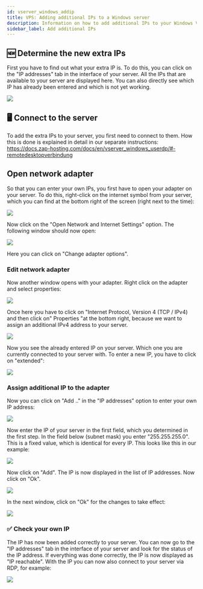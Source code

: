 ```yaml
---
id: vserver_windows_addip
title: VPS: Adding additional IPs to a Windows server
description: Information on how to add additional IPs to your Windows VPS from ZAP-Hosting - ZAP-Hosting.com documentation
sidebar_label: Add additional IPs
---
```


## 🆕 Determine the new extra IPs
First you have to find out what your extra IP is. To do this, you can click on the "IP addresses" tab in the interface of your server. All the IPs that are available to your server are displayed here. You can also directly see which IP has already been entered and which is not yet working.

![](https://screensaver01.zap-hosting.com/index.php/s/DJPwCGwfDmAqRex/preview)

## 🖥 Connect to the server
To add the extra IPs to your server, you first need to connect to them. How this is done is explained in detail in our separate instructions: https://docs.zap-hosting.com/docs/en/vserver_windows_userdp/#-remotedesktopverbindung

##  Open network adapter
So that you can enter your own IPs, you first have to open your adapter on your server. To do this, right-click on the internet symbol from your server, which you can find at the bottom right of the screen (right next to the time):

![](https://screensaver01.zap-hosting.com/index.php/s/9gHXLwgYC9KM3KL/preview)

Now click on the "Open Network and Internet Settings" option. The following window should now open:

![](https://screensaver01.zap-hosting.com/index.php/s/aQwn7EKYoB2Xprq/preview)

Here you can click on "Change adapter options".

### Edit network adapter
Now another window opens with your adapter. Right click on the adapter and select properties:

![](https://screensaver01.zap-hosting.com/index.php/s/piaXTnM23XkjmRG/preview)

Once here you have to click on "Internet Protocol, Version 4 (TCP / IPv4) and then click on" Properties "at the bottom right, because we want to assign an additional IPv4 address to your server.

![](https://screensaver01.zap-hosting.com/index.php/s/pALiT5fcSy4i5DQ/preview)

Now you see the already entered IP on your server. Which one you are currently connected to your server with. To enter a new IP, you have to click on "extended":

![](https://screensaver01.zap-hosting.com/index.php/s/6TC4G9Er9APj8tr/preview)

### Assign additional IP to the adapter
Now you can click on "Add .." in the "IP addresses" option to enter your own IP address:

![](https://screensaver01.zap-hosting.com/index.php/s/KE3Z6LPfP9Latyi/preview)

Now enter the IP of your server in the first field, which you determined in the first step. In the field below (subnet mask) you enter "255.255.255.0". This is a fixed value, which is identical for every IP. This looks like this in our example:

![](https://screensaver01.zap-hosting.com/index.php/s/NJs3yapFgWf3yGq/preview)

Now click on "Add". The IP is now displayed in the list of IP addresses. Now click on "Ok".

![](https://screensaver01.zap-hosting.com/index.php/s/6KgiYg7ZbmbYfpq/preview)

In the next window, click on "Ok" for the changes to take effect:

![](https://screensaver01.zap-hosting.com/index.php/s/GX3y7oWzN523ref/preview)

### ✅ Check your own IP
The IP has now been added correctly to your server. You can now go to the "IP addresses" tab in the interface of your server and look for the status of the IP address. If everything was done correctly, the IP is now displayed as "IP reachable". With the IP you can now also connect to your server via RDP, for example:

![](https://screensaver01.zap-hosting.com/index.php/s/qS9F5YamPmGqJpF/preview)



